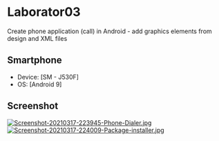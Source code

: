 # Laborator03
Create phone application (call) in Android - add graphics elements from design and XML files

## Smartphone
 - Device: [SM - J530F]
 - OS: [Android 9]

## Screenshot
[![Screenshot-20210317-223945-Phone-Dialer.jpg](https://i.postimg.cc/L4NP18MN/Screenshot-20210317-223945-Phone-Dialer.jpg)](https://postimg.cc/CdndyY5q)
[![Screenshot-20210317-224009-Package-installer.jpg](https://i.postimg.cc/qq5gZgJr/Screenshot-20210317-224009-Package-installer.jpg)](https://postimg.cc/wRD61qR4)
